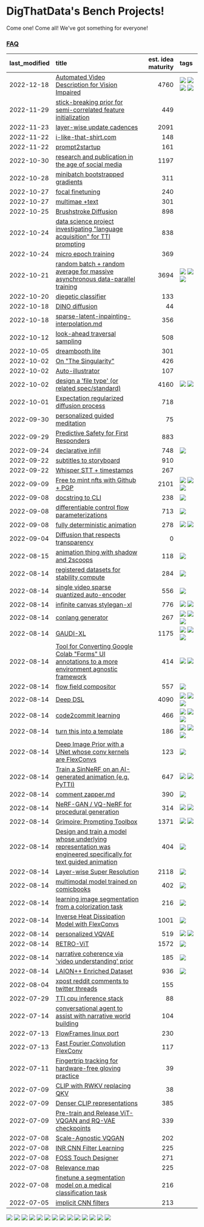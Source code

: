 # DigThatData's Bench Projects!

Come one! Come all! We've got something for everyone!

### [FAQ](https://github.com/dmarx/bench-warmers/blob/main/FAQ.md)

|last_modified|title|est. idea maturity|tags
|:---|:---|---:|:---|
|2022-12-18|[Automated Video Description for Vision Impaired](automated-video-description.md)|4760|![](https://img.shields.io/badge/tag-accessibility-473080) ![](https://img.shields.io/badge/tag-dataset-9bf4b7) ![](https://img.shields.io/badge/tag-foundation-7ca620) ![](https://img.shields.io/badge/tag-publicgood-72fcc)|
|2022-11-29|[stick-breaking prior for semi-correlated feature initialization](stickbreaking-init.md)|449||
|2022-11-23|[layer-wise update cadences](layer-wise-update-cadences.md)|2091||
|2022-11-22|[i-like-that-shirt.com](ilikethatshirt.com.md)|148||
|2022-11-22|[prompt2startup](prompt2startup.md)|161||
|2022-10-30|[research and publication in the age of social media](research-and-social.md)|1197||
|2022-10-28|[minibatch bootstrapped gradients](minibatch-bootstrapped-gradients.md)|311||
|2022-10-27|[focal finetuning](focal_finetuning.md)|240||
|2022-10-27|[multimae +text](multimae_w_text.md)|301||
|2022-10-25|[Brushstroke Diffusion](brushstroke-diffusion.md)|898||
|2022-10-24|[data science project investigating "language acquisition" for TTI prompting](tti_language_aqcuisition.md)|838||
|2022-10-24|[micro epoch training](micro-epoch.md)|369||
|2022-10-21|[random batch + random average for massive asynchronous data-parallel training](async-evolutionary-ddp.md)|3694|![](https://img.shields.io/badge/tag-experimental-e2851f) ![](https://img.shields.io/badge/tag-foundation-7ca620) ![](https://img.shields.io/badge/tag-tooling-25a9f1)|
|2022-10-20|[diegetic classifier](diegetic-classifier.md)|133||
|2022-10-18|[DINO diffusion](DINO-diffusion.md)|44||
|2022-10-18|[sparse-latent-inpainting-interpolation.md](sparse-latent-inpainting-interpolation.md)|356||
|2022-10-12|[look-ahead traversal sampling](look-ahead-traversal-sampling.md)|508||
|2022-10-05|[dreambooth lite](dreambooth-lite.md)|301||
|2022-10-02|[On "The Singularity"](alternative-perspective-on-the-singularity.md)|426||
|2022-10-02|[Auto-illustrator](auto-illustrator.md)|107||
|2022-10-02|[design a 'file type' (or related spec/standard)](filetype-for-ai-art-and-animation.md)|4160|![](https://img.shields.io/badge/tag-animation-4b9e32) ![](https://img.shields.io/badge/tag-tooling-25a9f1)|
|2022-10-01|[Expectation regularized diffusion process](expectation-regularized-diffusion.md)|718||
|2022-09-30|[personalized guided meditation](personalized-guided-meditation.md)|75||
|2022-09-29|[Predictive Safety for First Responders](safety-officer.md)|883||
|2022-09-24|[declarative infill](declarative-infill.md)|748|![](https://img.shields.io/badge/tag-experimental-e2851f)|
|2022-09-22|[subtitles to storyboard](subtitles-to-storyboard.md)|910||
|2022-09-22|[Whisper STT + timestamps](whisper-stt-plus-timestamps.md)|267||
|2022-09-09|[Free to mint nfts with Github + PGP](free-to-mint-nfts_git_plus_pgp.md)|2101|![](https://img.shields.io/badge/tag-publicgood-72fcc) ![](https://img.shields.io/badge/tag-tooling-25a9f1) ![](https://img.shields.io/badge/tag-wip-c5d714)|
|2022-09-08|[docstring to CLI](docstring-to-cli.md)|238|![](https://img.shields.io/badge/tag-tooling-25a9f1)|
|2022-09-08|[differentiable control flow parameterizations](differentiable-control-flow-parameterizations.md)|713|![](https://img.shields.io/badge/tag-experimental-e2851f)|
|2022-09-08|[fully deterministic animation](fully-deterministic-animation.md)|278|![](https://img.shields.io/badge/tag-animation-4b9e32) ![](https://img.shields.io/badge/tag-experimental-e2851f)|
|2022-09-04|[Diffusion that respects transparency](diffusion-that-respects-transparency.md)|0||
|2022-08-15|[animation thing with shadow and 2scoops](shadow-and2scoops-animation-thing.md)|118|![](https://img.shields.io/badge/tag-animation-4b9e32)|
|2022-08-14|[registered datasets for stability compute](registered-datasets-for-sstability-compute.md)|284|![](https://img.shields.io/badge/tag-stability-6f4790)|
|2022-08-14|[single video sparse quantized auto-encoder](single_video_sparse_quantized_auto-encoder.md)|556|![](https://img.shields.io/badge/tag-animation-4b9e32)|
|2022-08-14|[infinite canvas stylegan-xl](infinite-canvas-stylegan-xl.md)|776|![](https://img.shields.io/badge/tag-animation-4b9e32) ![](https://img.shields.io/badge/tag-experimental-e2851f)|
|2022-08-14|[conlang generator](conlang_lm.md)|267|![](https://img.shields.io/badge/tag-carp-84f8cf) ![](https://img.shields.io/badge/tag-dataset-9bf4b7) ![](https://img.shields.io/badge/tag-experimental-e2851f)|
|2022-08-14|[GAUDI-XL](gaudi-xl.md)|1175|![](https://img.shields.io/badge/tag-animation-4b9e32) ![](https://img.shields.io/badge/tag-experimental-e2851f) ![](https://img.shields.io/badge/tag-foundation-7ca620)|
|2022-08-14|[Tool for Converting Google Colab "Forms" UI annotations to a more environment agnostic framework](colab-ui-converter.md)|414|![](https://img.shields.io/badge/tag-colab-a168f4) ![](https://img.shields.io/badge/tag-tooling-25a9f1)|
|2022-08-14|[flow field compositor](flow-field-compositor.md)|557|![](https://img.shields.io/badge/tag-tooling-25a9f1)|
|2022-08-14|[Deep DSL](multistage-unsupervised-deep-DSL-learning-from-prompts-data.md)|4090|![](https://img.shields.io/badge/tag-experimental-e2851f) ![](https://img.shields.io/badge/tag-prompting-33b5de) ![](https://img.shields.io/badge/tag-tooling-25a9f1)|
|2022-08-14|[code2commit learning](code2commit-learning.md)|466|![](https://img.shields.io/badge/tag-carp-84f8cf) ![](https://img.shields.io/badge/tag-experimental-e2851f) ![](https://img.shields.io/badge/tag-foundation-7ca620)|
|2022-08-14|[turn this into a template](benchwarmers-template.md)|186|![](https://img.shields.io/badge/tag-meta-61717a) ![](https://img.shields.io/badge/tag-tooling-25a9f1) ![](https://img.shields.io/badge/tag-wip-c5d714)|
|2022-08-14|[Deep Image Prior with a UNet whose conv kernels are FlexConvs](FlexConv_DIP.md)|123|![](https://img.shields.io/badge/tag-experimental-e2851f)|
|2022-08-14|[Train a SinNeRF on an AI-generated animation (e.g. PyTTI)](train_a_SinNeRF_on_a_pytti_animation.md)|647|![](https://img.shields.io/badge/tag-animation-4b9e32) ![](https://img.shields.io/badge/tag-nerf-0fcaa)|
|2022-08-14|[comment zapper.md](comment-zapper.md)|390|![](https://img.shields.io/badge/tag-tooling-25a9f1)|
|2022-08-14|[NeRF-GAN / VQ-NeRF for procedural generation](nerf-gan.md)|314|![](https://img.shields.io/badge/tag-animation-4b9e32) ![](https://img.shields.io/badge/tag-nerf-0fcaa)|
|2022-08-14|[Grimoire: Prompting Toolbox](grimoire.md)|1371|![](https://img.shields.io/badge/tag-prompting-33b5de) ![](https://img.shields.io/badge/tag-tooling-25a9f1)|
|2022-08-14|[Design and train a model whose underlying representation was engineered specifically for text guided animation](image-model-designed-for-clip-guided-animation.md)|404|![](https://img.shields.io/badge/tag-animation-4b9e32)|
|2022-08-14|[Layer-wise Super Resolution](layerwise-and-objectwise-inpainting-and-super-resolution.md)|2118|![](https://img.shields.io/badge/tag-experimental-e2851f)|
|2022-08-14|[multimodal model trained on comicbooks](multimodal-model-trained-on-comicbooks.md)|402|![](https://img.shields.io/badge/tag-foundation-7ca620)|
|2022-08-14|[learning image segmentation from a colorization task](learning_image_segmentation_from_a_colorization_task.md)|216|![](https://img.shields.io/badge/tag-experimental-e2851f)|
|2022-08-14|[Inverse Heat Dissipation Model with FlexConvs](IHDM_with_FlexConvs.md)|1001|![](https://img.shields.io/badge/tag-experimental-e2851f)|
|2022-08-14|[personalized VQVAE](personalized-vqvae.md)|519|![](https://img.shields.io/badge/tag-experimental-e2851f) ![](https://img.shields.io/badge/tag-tooling-25a9f1)|
|2022-08-14|[RETRO-ViT](RETRO-ViT.md)|1572|![](https://img.shields.io/badge/tag-experimental-e2851f)|
|2022-08-14|[narrative coherence via 'video understanding' prior](narrative_coherence_via_video_understanding_prior.md)|185|![](https://img.shields.io/badge/tag-animation-4b9e32)|
|2022-08-14|[LAION++ Enriched Dataset](laion-plus-plus.md)|936|![](https://img.shields.io/badge/tag-dataset-9bf4b7)|
|2022-08-04|[xpost reddit comments to twitter threads](reddit2twitter.md)|155||
|2022-07-29|[TTI cpu inference stack](TTI-cpu-inference-stack.md)|88||
|2022-07-14|[conversational agent to assist with narrative world building](world-building-agent.md)|104||
|2022-07-13|[FlowFrames linux port](flowframes-linux-port.md)|230||
|2022-07-13|[Fast Fourier Convolution FlexConv](FFC-Flexconv.md)|117||
|2022-07-11|[Fingertrip tracking for hardware-free gloving practice](fingertrip_tracking_for_hardware_free_gloveing_practice.md)|39||
|2022-07-09|[CLIP with RWKV replacing QKV](RWKV-CLIP.md)|38||
|2022-07-09|[Denser CLIP representations](denser-CLIP.md)|385||
|2022-07-09|[Pre-train and Release ViT-VQGAN and RQ-VAE checkpoints](pretrained_vit-vqgan_checkpoints.md)|339||
|2022-07-08|[Scale-Agnostic VQGAN](scale-agnostic_VQGAN.md)|202||
|2022-07-08|[INR CNN Filter Learning](INR_CNN_filter_learning.md)|225||
|2022-07-08|[FOSS Touch Designer](FOSS_touch_designer.md)|271||
|2022-07-08|[Relevance map](Relevance_map.md)|225||
|2022-07-08|[finetune a segmentation model on a medical classification task](finetune_a_segmentation_model_on_a_medical_classification_task.md)|216||
|2022-07-05|[implicit CNN filters](implicit-cnn-filters.md)|213||

![](https://img.shields.io/badge/tag-wip-c5d714) ![](https://img.shields.io/badge/tag-carp-84f8cf) ![](https://img.shields.io/badge/tag-dataset-9bf4b7) ![](https://img.shields.io/badge/tag-stability-6f4790) ![](https://img.shields.io/badge/tag-accessibility-473080) ![](https://img.shields.io/badge/tag-animation-4b9e32) ![](https://img.shields.io/badge/tag-tooling-25a9f1) ![](https://img.shields.io/badge/tag-prompting-33b5de) ![](https://img.shields.io/badge/tag-colab-a168f4) ![](https://img.shields.io/badge/tag-experimental-e2851f) ![](https://img.shields.io/badge/tag-publicgood-72fcc) ![](https://img.shields.io/badge/tag-nerf-0fcaa) ![](https://img.shields.io/badge/tag-foundation-7ca620) ![](https://img.shields.io/badge/tag-meta-61717a)
